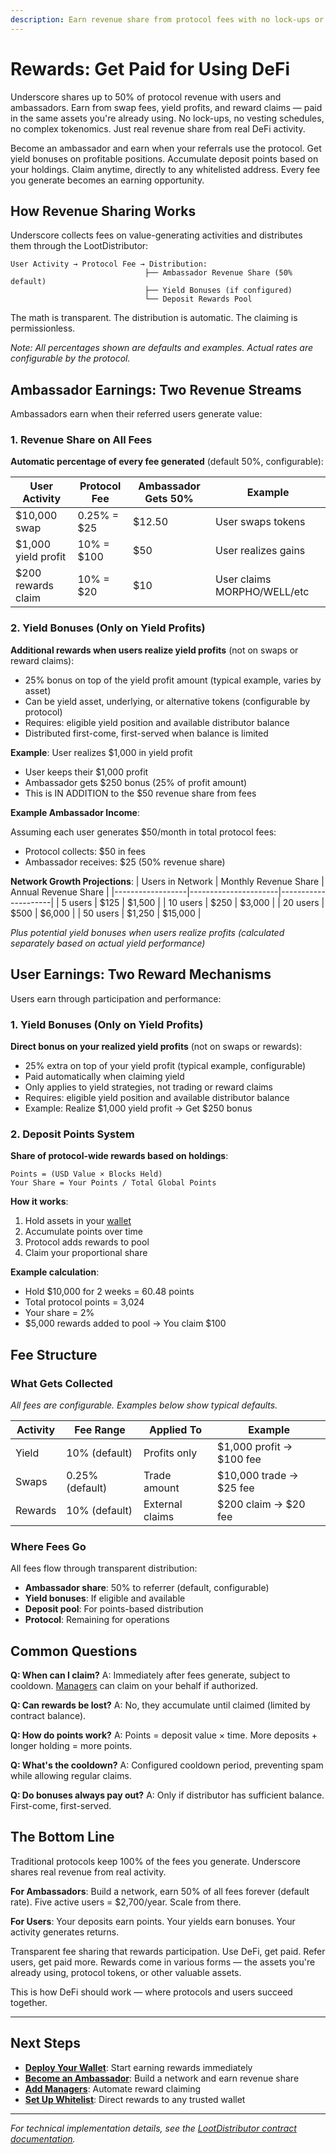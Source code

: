 ```yaml
---
description: Earn revenue share from protocol fees with no lock-ups or complex tokenomics
---
```


# Rewards: Get Paid for Using DeFi

Underscore shares up to 50% of protocol revenue with users and ambassadors. Earn from swap fees, yield profits, and reward claims — paid in the same assets you're already using. No lock-ups, no vesting schedules, no complex tokenomics. Just real revenue share from real DeFi activity.

Become an ambassador and earn when your referrals use the protocol. Get yield bonuses on profitable positions. Accumulate deposit points based on your holdings. Claim anytime, directly to any whitelisted address. Every fee you generate becomes an earning opportunity.

## How Revenue Sharing Works

Underscore collects fees on value-generating activities and distributes them through the LootDistributor:

```
User Activity → Protocol Fee → Distribution:
                              ├── Ambassador Revenue Share (50% default)
                              ├── Yield Bonuses (if configured)
                              └── Deposit Rewards Pool
```

The math is transparent. The distribution is automatic. The claiming is permissionless.

_Note: All percentages shown are defaults and examples. Actual rates are configurable by the protocol._

## Ambassador Earnings: Two Revenue Streams

Ambassadors earn when their referred users generate value:

### 1. Revenue Share on All Fees

**Automatic percentage of every fee generated** (default 50%, configurable):

| User Activity       | Protocol Fee | Ambassador Gets 50% | Example                     |
| ------------------- | ------------ | ------------------- | --------------------------- |
| $10,000 swap        | 0.25% = $25  | $12.50              | User swaps tokens           |
| $1,000 yield profit | 10% = $100   | $50                 | User realizes gains         |
| $200 rewards claim  | 10% = $20    | $10                 | User claims MORPHO/WELL/etc |

### 2. Yield Bonuses (Only on Yield Profits)

**Additional rewards when users realize yield profits** (not on swaps or reward claims):

- 25% bonus on top of the yield profit amount (typical example, varies by asset)
- Can be yield asset, underlying, or alternative tokens (configurable by protocol)
- Requires: eligible yield position and available distributor balance
- Distributed first-come, first-served when balance is limited

**Example**: User realizes $1,000 in yield profit

- User keeps their $1,000 profit
- Ambassador gets $250 bonus (25% of profit amount)
- This is IN ADDITION to the $50 revenue share from fees

**Example Ambassador Income**:

Assuming each user generates $50/month in total protocol fees:

- Protocol collects: $50 in fees
- Ambassador receives: $25 (50% revenue share)

**Network Growth Projections**:
| Users in Network | Monthly Revenue Share | Annual Revenue Share |
|------------------|----------------------|---------------------|
| 5 users | $125 | $1,500 |
| 10 users | $250 | $3,000 |
| 20 users | $500 | $6,000 |
| 50 users | $1,250 | $15,000 |

_Plus potential yield bonuses when users realize profits (calculated separately based on actual yield performance)_

## User Earnings: Two Reward Mechanisms

Users earn through participation and performance:

### 1. Yield Bonuses (Only on Yield Profits)

**Direct bonus on your realized yield profits** (not on swaps or rewards):

- 25% extra on top of your yield profit (typical example, configurable)
- Paid automatically when claiming yield
- Only applies to yield strategies, not trading or reward claims
- Requires: eligible yield position and available distributor balance
- Example: Realize $1,000 yield profit → Get $250 bonus

### 2. Deposit Points System

**Share of protocol-wide rewards based on holdings**:

```
Points = (USD Value × Blocks Held)
Your Share = Your Points / Total Global Points
```

**How it works**:

1. Hold assets in your [wallet](user-wallet.md)
2. Accumulate points over time
3. Protocol adds rewards to pool
4. Claim your proportional share

**Example calculation**:

- Hold $10,000 for 2 weeks = 60.48 points
- Total protocol points = 3,024
- Your share = 2%
- $5,000 rewards added to pool → You claim $100

## Fee Structure

### What Gets Collected

_All fees are configurable. Examples below show typical defaults._

| Activity | Fee Range       | Applied To      | Example                  |
| -------- | --------------- | --------------- | ------------------------ |
| Yield    | 10% (default)   | Profits only    | $1,000 profit → $100 fee |
| Swaps    | 0.25% (default) | Trade amount    | $10,000 trade → $25 fee  |
| Rewards  | 10% (default)   | External claims | $200 claim → $20 fee     |

### Where Fees Go

All fees flow through transparent distribution:

- **Ambassador share**: 50% to referrer (default, configurable)
- **Yield bonuses**: If eligible and available
- **Deposit pool**: For points-based distribution
- **Protocol**: Remaining for operations

## Common Questions

**Q: When can I claim?**
A: Immediately after fees generate, subject to cooldown. [Managers](managers.md) can claim on your behalf if authorized.

**Q: Can rewards be lost?**
A: No, they accumulate until claimed (limited by contract balance).

**Q: How do points work?**
A: Points = deposit value × time. More deposits + longer holding = more points.

**Q: What's the cooldown?**
A: Configured cooldown period, preventing spam while allowing regular claims.

**Q: Do bonuses always pay out?**
A: Only if distributor has sufficient balance. First-come, first-served.

## The Bottom Line

Traditional protocols keep 100% of the fees you generate. Underscore shares real revenue from real activity.

**For Ambassadors**: Build a network, earn 50% of all fees forever (default rate). Five active users = $2,700/year. Scale from there.

**For Users**: Your deposits earn points. Your yields earn bonuses. Your activity generates returns.

Transparent fee sharing that rewards participation. Use DeFi, get paid. Refer users, get paid more. Rewards come in various forms — the assets you're already using, protocol tokens, or other valuable assets.

This is how DeFi should work — where protocols and users succeed together.

---

## Next Steps

- **[Deploy Your Wallet](user-wallet.md)**: Start earning rewards immediately
- **[Become an Ambassador](user-wallet.md)**: Build a network and earn revenue share
- **[Add Managers](managers.md)**: Automate reward claiming
- **[Set Up Whitelist](whitelist.md)**: Direct rewards to any trusted wallet

---

_For technical implementation details, see the [LootDistributor contract documentation](https://underscore-1.gitbook.io/developers/)._

